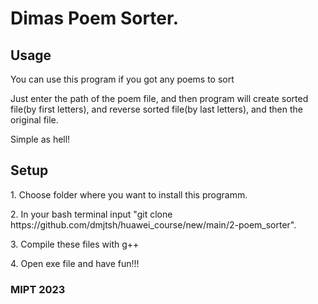 <h1>Dimas Poem Sorter.</h1>
<h2>Usage</h2>
<p>You can use this program if you got any poems to sort</p> 
<p>Just enter the path of the poem file, and then program will create sorted file(by first letters), and reverse sorted file(by last letters), and then the original file.</p>
<p> Simple as hell!</p>
<h2>Setup</h2>
<p>1. Choose folder where you want to install this programm.</p>
<p>2. In your bash terminal input "git clone https://github.com/dmjtsh/huawei_course/new/main/2-poem_sorter".</p>
<p>3. Compile these files with g++</p>
<p>4. Open exe file and have fun!!!</p>
<h3>MIPT 2023</h3>
